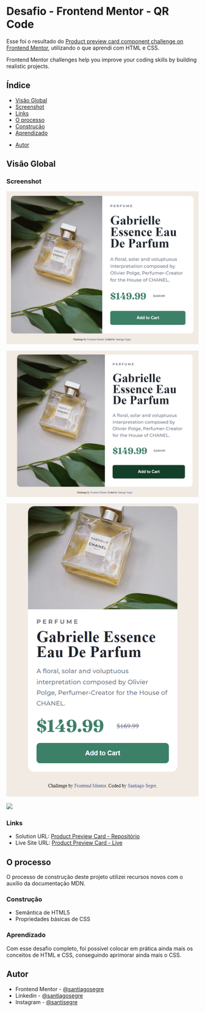 # Desafio - Frontend Mentor - QR Code

Esse foi o resultado do [Product preview card component challenge on Frontend Mentor](https://www.frontendmentor.io/challenges/product-preview-card-component-GO7UmttRfa), utilizando o que aprendi com HTML e CSS.

Frontend Mentor challenges help you improve your coding skills by building realistic projects. 


## Índice

  - [Visão Global](#visão-global)
  - [Screenshot](#screenshot)
  - [Links](#links)
  - [O processo](#o-processo)
  - [Construção](#construção)
  - [Aprendizado](#aprendizado)
  <!-- - [Desenvolvimento contínuo](#desenvolvimento-contínuo)
  - [Recursos úteis](#recursos-úteis) -->
  - [Autor](#autor)



## Visão Global

### Screenshot

![](./images/screenshot1.png)

![](./images/screenshot2-back.png)

![](./images/screenshot3-mobile.png)

![](./images/qr-code-gif.gif)


### Links

- Solution URL: [Product Preview Card - Repositório](https://github.com/santiagosegre/desafios/tree/main/product-preview-card)
- Live Site URL: [Product Preview Card - Live](https://santiagosegre.github.io/desafios/product-preview-card/)

## O processo

O processo de construção deste projeto utilizei recursos novos com o auxílio da documentação MDN.

### Construção

- Semântica de HTML5
- Propriedades básicas de CSS

### Aprendizado

Com esse desafio completo, foi possível colocar em prática ainda mais os conceitos de HTML e CSS, conseguindo aprimorar ainda mais o CSS. 


## Autor

<!-- - Website - [Add your name here](https://www.your-site.com) -->
- Frontend Mentor - [@santiagosegre](https://www.frontendmentor.io/profile/santiagosegre)
- Linkedin - [@santiagosegre](https://www.linkedin.com/in/santiago-segre-191407157/)
- Instagram - [@santisegre](https://www.instagram.com/santisegre/)